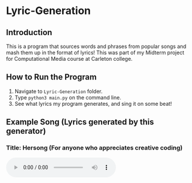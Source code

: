 # Lyric-Generation

## Introduction
This is a program that sources words and phrases from popular songs and mash them up in the format of lyrics! This was part of my Midterm project for Computational Media course at Carleton college. 

## How to Run the Program
1. Navigate to `Lyric-Generation` folder.
2. Type `python3 main.py` on the command line.
3. See what lyrics my program generates, and sing it on some beat!

## Example Song (Lyrics generated by this generator)
### Title: Hersong (For anyone who appreciates creative coding)
![example song](herson.mp3)



